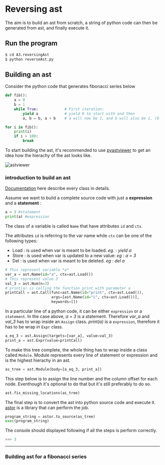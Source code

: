 # Reversing ast
The aim is to build an ast from scratch, a string of python code can then be generated from ast, and finally execute it. 

## Run the program

```sh
$ cd A3.reversingAst
$ python reverseAst.py
```

## Building an ast
Consider the python code that generates fibonacci series below
```python
def fib():
    a = 0
    b = 1
    while True:            # First iteration:
        yield a            # yield 0 to start with and then
        a, b = b, a + b    # a will now be 1, and b will also be 1, (0 + 1)

for i in fib():
    print(i)
    if i > 100:
        break
```

To start building the ast, it's recommended to use [pyastviewer](https://github.com/titusjan/astviewer) to get an idea how the hierachy of the ast looks like. 

![astviewer](https://github.com/usagitoneko97/python-ast/blob/master/A3.reversingAst/resources/astviewer.svg)

### introduction to build an ast
[Documentation](https://greentreesnakes.readthedocs.io/en/latest/nodes.html) here describe every class in details.

Assume we want to build a complete source code with just a **expression** and a **statement** :
```python
a = 3 #statement
print(a) #expression
```
The class of a variable is called `Name` that have attributes `id` and `ctx`. 

The attributes `id` is referring to the var name while `ctx` can be one of the following types:

- Load : is used when var is meant to be loaded. *eg.* :  *yield a*
- Store : is used when var is updated to a new value: *eg : a = 3*
- Del : is used when var is meant to be deleted. *eg : del a*

```python
# This represent variable *a*
var_a = ast.Name(id="a", ctx=ast.Load())
# This represent value 3
val_3 = ast.Num(n=3)
# print(a) is calling the function print with parameter a
printCall = ast.Call(func=ast.Name(id="print", ctx=ast.Load()),
                     args=[ast.Name(id="i", ctx=ast.Load())],
                     keywords=[])
```

In a particular line of a python code, it can be either `expression` or a `statement`. In the case above, *a = 3* is a statement. Therefore *var_a* and *val_3* has to wrap inside an `Assign` class. *print(a)* is a `expression`, therefore it has to be wrap in `Expr` class. 
```python
a_eq_3 = ast.Assign(targets=[var_a], value=val_3)
print_a = ast.Expr(value=printCall)
```
 
To make this tree complete, the whole thing has to wrap inside a class called `Module`. Module represents every line of statement or expression and is the highest hierachy in an ast. 
```python
as_tree = ast.Module(body=[a_eq_3, print_a])
```
This step below is to assign the line number and the column offset for each node. Eventhough it's optional to do that but it's still preferably to do so.
```python
ast.fix_missing_locations(as_tree)
```
The final step is to convert the ast into python source code and execute it. [astor](http://astor.readthedocs.io/en/latest/) is a library that can perform the job.
```python
program_string = astor.to_source(as_tree)
exec(program_string)
```
The console should displayed following if all the steps is perform correctly. 
```python
>>> 3
```
---
### Building ast for a fibonacci series

